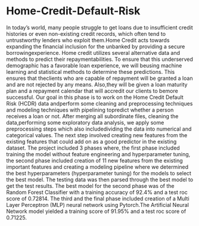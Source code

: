 # Home-Credit-Default-Risk
In today’s world, many people struggle to get loans due to insufficient credit histories or even non-existing credit records, which often tend to untrustworthy lenders who exploit them.Home Credit acts towards expanding the financial inclusion for the unbanked by providing a secure borrowingexperience. Home credit utilizes several alternative data and methods to predict their repaymentabilities. To ensure that this underserved demographic has a favorable loan experience, we will beusing machine learning and statistical methods to determine these predictions. This ensures that theclients who are capable of repayment will be granted a loan and are not rejected by any means. Also,they will be given a loan maturity plan and a repayment calendar that will accredit our clients to bemore successful. Our goal in this phase is to work on the Home Credit Default Risk (HCDR) data andperform some cleaning and preprocessing techniques and modeling techniques with pipelining topredict whether a person receives a loan or not. After merging all subordinate files, cleaning the data,performing some exploratory data analysis, we apply some preprocessing steps which also includedividing the data into numerical and categorical values. The next step involved creating new features from the existing features that could add on as a good predictor in the existing dataset. The project included 3 phases where, the first phase included training the model without feature engineering and hyperparameter tuning, the second phase included creation of 11 new features from the existing important features and creating a modeling pipeline where we determined the best hyperparameters (hyperparameter tuning) for the models to select the best model. The testing data was then parsed through the best model to get the test results. The best model for the second phase was of the Random Forest Classifier with a training accuracy of 92.4% and a test roc score of 0.72814. The third and the final phase included creation of a Multi Layer Perceptron (MLP) neural network using Pytorch.The Artificial Neural Network model yielded a training score of 91.95% and a test roc score of 0.71225.
